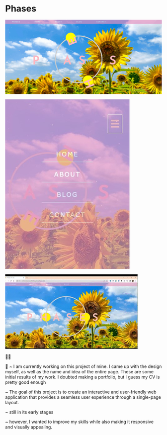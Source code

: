 # Phases

![](sun/gif.gif)



![](img/sunnyrepsonsive.jpg)




![](img/Phases__AdobeExpress.gif)


🌻🌻

  👾 
~ I am currently working on this project of mine. I came up with the design myself, as well as the name and idea of the entire page. These are some initial results of my work. I doubted making a portfolio, but I guess my CV is pretty good enough <p>~ The goal of this project is to create an interactive and user-friendly web application that provides a seamless user experience through a single-page layout.<p>~ still in its early stages<p>~ however, I wanted to improve my skills while also making it responsive and visually appealing.
